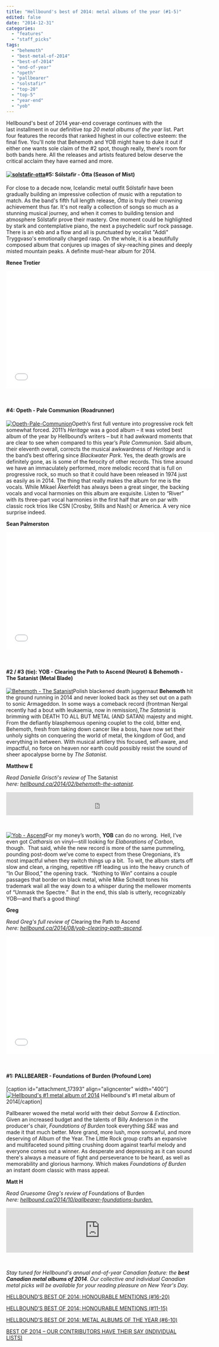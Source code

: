 ```yaml
---
title: "Hellbound's best of 2014: metal albums of the year (#1-5)"
edited: false
date: "2014-12-31"
categories:
  - "features"
  - "staff_picks"
tags:
  - "behemoth"
  - "best-metal-of-2014"
  - "best-of-2014"
  - "end-of-year"
  - "opeth"
  - "pallbearer"
  - "solstafir"
  - "top-20"
  - "top-5"
  - "year-end"
  - "yob"
---
```


Hellbound's best of 2014 year-end coverage continues with the last installment in our definitive _top 20 metal albums of the year_ list. Part four features the records that ranked highest in our collective esteem: the final five. You'll note that Behemoth and YOB might have to duke it out if either one wants sole claim of the #2 spot, though really, there's room for both bands here. All the releases and artists featured below deserve the critical acclaim they have earned and more.

#### [![solstafir-otta](https://hellbound.ca/wp-content/uploads/2014/12/solstafir-otta-300x300.jpg)](https://hellbound.ca/wp-content/uploads/2014/12/solstafir-otta.jpg)#5: Sólstafir - Ótta (Season of Mist)

For close to a decade now, Icelandic metal outfit Sólstafir have been gradually building an impressive collection of music with a reputation to match. As the band's fifth full length release, _Ótta_ is truly their crowning achievement thus far. It's not really a collection of songs so much as a stunning musical journey, and when it comes to building tension and atmosphere Sólstafir prove their mastery. One moment could be highlighted by stark and contemplative piano, the next a psychedelic surf rock passage. There is an ebb and a flow and all is punctuated by vocalist "Addi" Tryggvaso's emotionally charged rasp. On the whole, it is a beautifully composed album that conjures up images of sky-reaching pines and deeply misted mountain peaks. A definite must-hear album for 2014.

**Renee Trotier**

<iframe src="//www.youtube.com/embed/R8n8Uy5KmvU" width="560" height="315" frameborder="0" allowfullscreen="allowfullscreen"></iframe>

 

#### #4: Opeth - Pale Communion (Roadrunner)

[![Opeth-Pale-Communion](https://hellbound.ca/wp-content/uploads/2014/12/Opeth-Pale-Communion-300x300.jpg)](https://hellbound.ca/wp-content/uploads/2014/12/Opeth-Pale-Communion.jpg)Opeth’s first full venture into progressive rock felt somewhat forced. 2011’s _Heritage_ was a good album – it was voted best album of the year by Hellbound’s writers – but it had awkward moments that are clear to see when compared to this year’s _Pale Communion_. Said album, their eleventh overall, corrects the musical awkwardness of _Heritage_ and is the band’s best offering since _Blackwater Park_. Yes, the death growls are definitely gone, as is some of the ferocity of other records. This time around we have an immaculately performed, more melodic record that is full on progressive rock, so much so that it could have been released in 1974 just as easily as in 2014. The thing that really makes the album for me is the vocals. While Mikael Åkerfeldt has always been a great singer, the backing vocals and vocal harmonies on this album are exquisite. Listen to “River” with its three-part vocal harmonies in the first half that are on par with classic rock trios like CSN \[Crosby, Stills and Nash\] or America. A very nice surprise indeed.

**Sean Palmerston**

<iframe src="//www.youtube.com/embed/v-sGhzHzLSE" width="560" height="315" frameborder="0" allowfullscreen="allowfullscreen"></iframe>

 

#### #2 / #3 (tie): YOB - Clearing the Path to Ascend (Neurot) & Behemoth - The Satanist (Metal Blade)

[![Behemoth - The Satanist](https://hellbound.ca/wp-content/uploads/2014/02/Behemoth-The-Satanist-300x300.jpg)](https://hellbound.ca/wp-content/uploads/2014/02/Behemoth-The-Satanist.jpg)Polish blackened death juggernaut **Behemoth** hit the ground running in 2014 and never looked back as they set out on a path to sonic Armageddon. In some ways a comeback record (frontman Nergal recently had a bout with leukaemia, now in remission),_The Satanist_ is brimming with DEATH TO ALL BUT METAL (AND SATAN) majesty and might. From the defiantly blasphemous opening couplet to the cold, bitter end, Behemoth, fresh from taking down cancer like a boss, have now set their unholy sights on conquering the world of metal, the kingdom of God, and everything in between. With musical artillery this focused, self-aware, and impactful, no force on heaven nor earth could possibly resist the sound of sheer apocalypse borne by _The Satanist._

**Matthew E**

_Read Danielle Griscti's review of_ The Satanist _here: [hellbound.ca/2014/02/behemoth-the-satanist](https://hellbound.ca/2014/02/behemoth-the-satanist/)._

<iframe src="https://w.soundcloud.com/player/?url=https%3A//api.soundcloud.com/tracks/123049848&amp;color=999999&amp;show_artwork=false" width="100%" height="62" frameborder="no" scrolling="no"></iframe>

 

[![Yob - Ascend](https://hellbound.ca/wp-content/uploads/2014/08/yob-300x300.jpg)](https://hellbound.ca/wp-content/uploads/2014/08/yob.jpg)For my money’s worth, **YOB** can do no wrong.  Hell, I’ve even got _Catharsis_ on vinyl—still looking for _Elaborations of Carbon_, though.  That said, while the new record is more of the same pummeling, pounding post-doom we’ve come to expect from these Oregonians, it’s most impactful when they switch things up a bit.  To wit, the album starts off slow and clean, a ringing, repetitive riff leading us into the heavy crunch of “In Our Blood,” the opening track.  “Nothing to Win” contains a couple passages that border on black metal, while Mike Scheidt tones his trademark wail all the way down to a whisper during the mellower moments of “Unmask the Spectre.”  But in the end, this slab is utterly, recognizably YOB—and that’s a good thing!

**Greg**

_Read Greg's full review of_ Clearing the Path to Ascend _here: [hellbound.ca/2014/08/yob-clearing-path-ascend](https://hellbound.ca/2014/08/yob-clearing-path-ascend/)._

<iframe src="//www.youtube.com/embed/2HdnaDuRwok" width="560" height="315" frameborder="0" allowfullscreen="allowfullscreen"></iframe>

 

#### #1: PALLBEARER - Foundations of Burden (Profound Lore)

\[caption id="attachment\_17393" align="aligncenter" width="400"\][![Hellbound's #1 metal album of 2014](https://hellbound.ca/wp-content/uploads/2014/10/pallbearer-e1414170768681.jpg)](https://hellbound.ca/wp-content/uploads/2014/10/pallbearer-e1414170768681.jpg) Hellbound's #1 metal album of 2014\[/caption\]

Pallbearer wowed the metal world with their debut _Sorrow & Extinction_. Given an increased budget and the talents of Billy Anderson in the producer's chair, _Foundations of Burden_ took everything _S&E_ was and made it that much better. More grand, more lush, more sorrowful, and more deserving of Album of the Year. The Little Rock group crafts an expansive and multifaceted sound pitting crushing doom against tearful melody and everyone comes out a winner. As desperate and depressing as it can sound there's always a measure of fight and perseverance to be heard, as well as memorability and glorious harmony. Which makes _Foundations of Burden_ an instant doom classic with mass appeal.

**Matt H**

_Read Gruesome Greg's review of_ Foundations of Burden _here: [hellbound.ca/2014/10/pallbearer-foundations-burden.](https://hellbound.ca/2014/10/pallbearer-foundations-burden/.)_

<iframe style="border: 0; width: 100%; height: 120px;" src="http://bandcamp.com/EmbeddedPlayer/album=439786631/size=large/bgcol=ffffff/linkcol=0687f5/tracklist=false/artwork=small/transparent=true/" width="300" height="150" seamless=""><a href="http://profoundlorerecords.bandcamp.com/album/foundations-of-burden">Foundations Of Burden by PALLBEARER</a></iframe>

 

_Stay tuned for Hellbound's annual end-of-year Canadian feature: the **best Canadian metal albums of 2014**. Our collective and individual Canadian metal picks will be available for your reading pleasure on New Year's Day._

[HELLBOUND’S BEST OF 2014: HONOURABLE MENTIONS (#16-20)](https://hellbound.ca/2014/12/hellbounds-best-of-2014-honourable-mentions-16-20/)

[HELLBOUND’S BEST OF 2014: HONOURABLE MENTIONS (#11-15)](https://hellbound.ca/2014/12/hellbounds-best-2014-honourable-mentions-11-15/)

[HELLBOUND’S BEST OF 2014: METAL ALBUMS OF THE YEAR (#6-10)](https://hellbound.ca/2014/12/hellbounds-best-2014-metal-albums-year-6-10/)

[BEST OF 2014 – OUR CONTRIBUTORS HAVE THEIR SAY (INDIVIDUAL LISTS)](https://hellbound.ca/2014/12/best-2014-contributors-say-individual-lists/)
